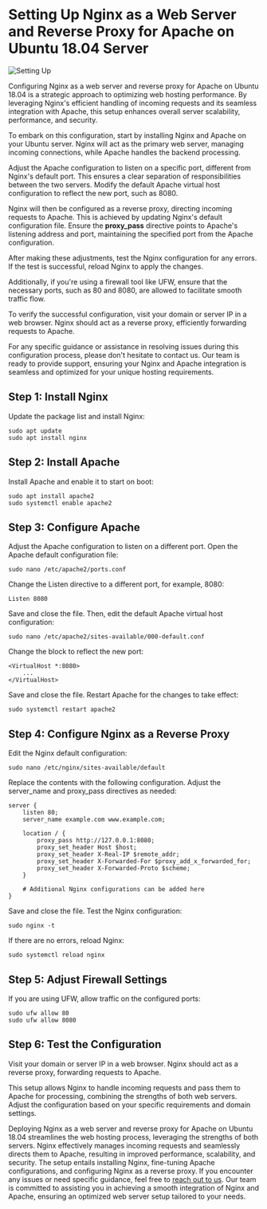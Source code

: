 # Setting Up Nginx as a Web Server and Reverse Proxy for Apache on Ubuntu 18.04 Server

![Setting Up](https://github.com/ltcbuzy/Setting-Up-Nginx-as-a-Web-Server-/assets/96268218/3f949ed6-d24c-4fd6-a1e5-09f752076096)


Configuring Nginx as a web server and reverse proxy for Apache on Ubuntu 18.04 is a strategic approach to optimizing web hosting performance. By leveraging Nginx's efficient handling of incoming requests and its seamless integration with Apache, this setup enhances overall server scalability, performance, and security.

To embark on this configuration, start by installing Nginx and Apache on your Ubuntu server. Nginx will act as the primary web server, managing incoming connections, while Apache handles the backend processing.

Adjust the Apache configuration to listen on a specific port, different from Nginx's default port. This ensures a clear separation of responsibilities between the two servers. Modify the default Apache virtual host configuration to reflect the new port, such as 8080.

Nginx will then be configured as a reverse proxy, directing incoming requests to Apache. This is achieved by updating Nginx's default configuration file. Ensure the **proxy_pass** directive points to Apache's listening address and port, maintaining the specified port from the Apache configuration.

After making these adjustments, test the Nginx configuration for any errors. If the test is successful, reload Nginx to apply the changes.

Additionally, if you're using a firewall tool like UFW, ensure that the necessary ports, such as 80 and 8080, are allowed to facilitate smooth traffic flow.

To verify the successful configuration, visit your domain or server IP in a web browser. Nginx should act as a reverse proxy, efficiently forwarding requests to Apache.

For any specific guidance or assistance in resolving issues during this configuration process, please don't hesitate to contact us. Our team is ready to provide support, ensuring your Nginx and Apache integration is seamless and optimized for your unique hosting requirements.

## Step 1: Install Nginx

Update the package list and install Nginx:
```
sudo apt update
sudo apt install nginx
```
## Step 2: Install Apache

Install Apache and enable it to start on boot:
```
sudo apt install apache2
sudo systemctl enable apache2
```
## Step 3: Configure Apache

Adjust the Apache configuration to listen on a different port. Open the Apache default configuration file:
```
sudo nano /etc/apache2/ports.conf
```
Change the Listen directive to a different port, for example, 8080:
```
Listen 8080
```
Save and close the file. Then, edit the default Apache virtual host configuration:
```
sudo nano /etc/apache2/sites-available/000-default.conf

```
Change the **<VirtualHost>** block to reflect the new port:
```
<VirtualHost *:8080>
    ...
</VirtualHost>

```
Save and close the file. Restart Apache for the changes to take effect:
```
sudo systemctl restart apache2
```
## Step 4: Configure Nginx as a Reverse Proxy

Edit the Nginx default configuration:
```
sudo nano /etc/nginx/sites-available/default

```
Replace the contents with the following configuration. Adjust the server_name and proxy_pass directives as needed:
```
server {
    listen 80;
    server_name example.com www.example.com;

    location / {
        proxy_pass http://127.0.0.1:8080;
        proxy_set_header Host $host;
        proxy_set_header X-Real-IP $remote_addr;
        proxy_set_header X-Forwarded-For $proxy_add_x_forwarded_for;
        proxy_set_header X-Forwarded-Proto $scheme;
    }

    # Additional Nginx configurations can be added here
}
```
Save and close the file. Test the Nginx configuration:

```
sudo nginx -t
```
If there are no errors, reload Nginx:
```
sudo systemctl reload nginx
```
## Step 5: Adjust Firewall Settings

If you are using UFW, allow traffic on the configured ports:
```
sudo ufw allow 80
sudo ufw allow 8080
```
## Step 6: Test the Configuration

Visit your domain or server IP in a web browser. Nginx should act as a reverse proxy, forwarding requests to Apache.

This setup allows Nginx to handle incoming requests and pass them to Apache for processing, combining the strengths of both web servers. Adjust the configuration based on your specific requirements and domain settings.

Deploying Nginx as a web server and reverse proxy for Apache on Ubuntu 18.04 streamlines the web hosting process, leveraging the strengths of both servers. Nginx effectively manages incoming requests and seamlessly directs them to Apache, resulting in improved performance, scalability, and security. The setup entails installing Nginx, fine-tuning Apache configurations, and configuring Nginx as a reverse proxy. If you encounter any issues or need specific guidance, feel free to [reach out to us](https://t.ly/rUUG5). Our team is committed to assisting you in achieving a smooth integration of Nginx and Apache, ensuring an optimized web server setup tailored to your needs.





